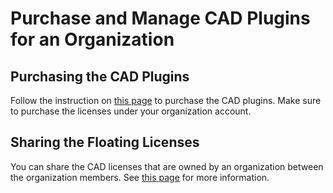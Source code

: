 # Purchase and Manage CAD Plugins for an Organization

## Purchasing the CAD Plugins

Follow the instruction on [this page](../../get-started/purchase-and-manage-plugins.md) to purchase the CAD plugins. Make sure to purchase the licenses under your organization account.

## Sharing the Floating Licenses

You can share the CAD licenses that are owned by an organization between the organization members. See [this page](../../get-started/manage-license-pool.md) for more information.

